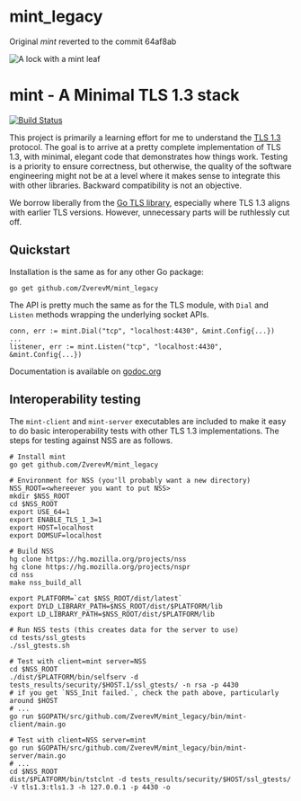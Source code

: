 # mint_legacy
Original *mint* reverted to the commit 64af8ab

![A lock with a mint leaf](https://ipv.sx/mint/mint.svg)

mint - A Minimal TLS 1.3 stack
==============================

[![Build Status](https://circleci.com/gh/bifurcation/mint.svg)](https://circleci.com/gh/bifurcation/mint)

This project is primarily a learning effort for me to understand the [TLS
1.3](http://tlswg.github.io/tls13-spec/) protocol.  The goal is to arrive at a
pretty complete implementation of TLS 1.3, with minimal, elegant code that
demonstrates how things work.  Testing is a priority to ensure correctness, but
otherwise, the quality of the software engineering might not be at a level where
it makes sense to integrate this with other libraries.  Backward compatibility
is not an objective.

We borrow liberally from the [Go TLS
library](https://golang.org/pkg/crypto/tls/), especially where TLS 1.3 aligns
with earlier TLS versions.  However, unnecessary parts will be ruthlessly cut
off.

## Quickstart

Installation is the same as for any other Go package:

```
go get github.com/ZverevM/mint_legacy
```

The API is pretty much the same as for the TLS module, with `Dial` and `Listen`
methods wrapping the underlying socket APIs.

```
conn, err := mint.Dial("tcp", "localhost:4430", &mint.Config{...})
...
listener, err := mint.Listen("tcp", "localhost:4430", &mint.Config{...})
```

Documentation is available on
[godoc.org](https://godoc.org/github.com/ZverevM/mint_legacy)


## Interoperability testing

The `mint-client` and `mint-server` executables are included to make it easy to
do basic interoperability tests with other TLS 1.3 implementations.  The steps
for testing against NSS are as follows.

```
# Install mint
go get github.com/ZverevM/mint_legacy

# Environment for NSS (you'll probably want a new directory)
NSS_ROOT=<whereever you want to put NSS>
mkdir $NSS_ROOT
cd $NSS_ROOT
export USE_64=1
export ENABLE_TLS_1_3=1
export HOST=localhost
export DOMSUF=localhost

# Build NSS
hg clone https://hg.mozilla.org/projects/nss
hg clone https://hg.mozilla.org/projects/nspr
cd nss
make nss_build_all

export PLATFORM=`cat $NSS_ROOT/dist/latest`
export DYLD_LIBRARY_PATH=$NSS_ROOT/dist/$PLATFORM/lib
export LD_LIBRARY_PATH=$NSS_ROOT/dist/$PLATFORM/lib

# Run NSS tests (this creates data for the server to use)
cd tests/ssl_gtests
./ssl_gtests.sh

# Test with client=mint server=NSS
cd $NSS_ROOT
./dist/$PLATFORM/bin/selfserv -d tests_results/security/$HOST.1/ssl_gtests/ -n rsa -p 4430
# if you get `NSS_Init failed.`, check the path above, particularly around $HOST
# ...
go run $GOPATH/src/github.com/ZverevM/mint_legacy/bin/mint-client/main.go

# Test with client=NSS server=mint
go run $GOPATH/src/github.com/ZverevM/mint_legacy/bin/mint-server/main.go
# ...
cd $NSS_ROOT
dist/$PLATFORM/bin/tstclnt -d tests_results/security/$HOST/ssl_gtests/ -V tls1.3:tls1.3 -h 127.0.0.1 -p 4430 -o
```

